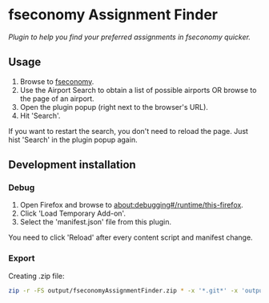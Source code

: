 # fseconomy Assignment Finder

_Plugin to help you find your preferred assignments in fseconomy quicker._

## Usage

1. Browse to [fseconomy](https://server.fseconomy.net/).
1. Use the Airport Search to obtain a list of possible airports OR browse to the page of an airport.
1. Open the plugin popup (right next to the browser's URL).
1. Hit 'Search'.

If you want to restart the search, you don't need to reload the page. Just hist 'Search' in the plugin popup again.

## Development installation

### Debug

1. Open Firefox and browse to [about:debugging#/runtime/this-firefox](about:debugging#/runtime/this-firefox).
1. Click 'Load Temporary Add-on'.
1. Select the 'manifest.json' file from this plugin.

You need to click 'Reload' after every content script and manifest change.

### Export 

Creating .zip file:
```bash
zip -r -FS output/fseconomyAssignmentFinder.zip * -x '*.git*' -x 'output/' -x 'modal.html' -x 'README.md' -x '*.xcf'
```
